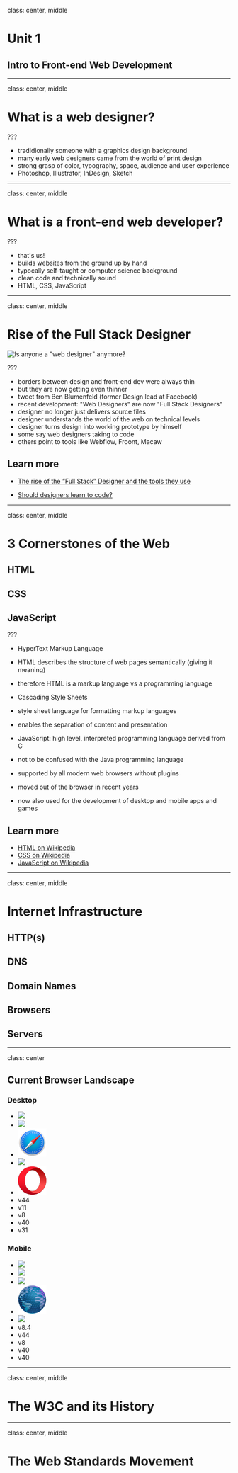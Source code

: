 class: center, middle

# Unit 1
## Intro to Front-end Web Development

---
class: center, middle

# What is a web designer?

???

* tradidionally someone with a graphics design background
* many early web designers came from the world of print design
* strong grasp of color, typography, space, audience and user experience
* Photoshop, Illustrator, InDesign, Sketch

---
class: center, middle

# What is a front-end web developer?

???

* that's us!
* builds websites from the ground up by hand
* typocally self-taught or computer science background
* clean code and technically sound
* HTML, CSS, JavaScript

---
class: center, middle

# Rise of the Full Stack Designer

![Is anyone a "web designer" anymore?](slides/blumenfeld-web-designer-tweet.png)

???

* borders between design and front-end dev were always thin
* but they are now getting even thinner
* tweet from Ben Blumenfeld (former Design lead at Facebook)
* recent development: "Web Designers" are now "Full Stack Designers"
* designer no longer just delivers source files
* designer understands the world of the web on technical levels
* designer turns design into working prototype by himself
* some say web designers taking to code
* others point to tools like Webflow, Froont, Macaw

## Learn more

* [The rise of the “Full Stack” Designer and the tools they use](https://medium.com/@edenvidal/the-rise-of-the-full-stack-designer-and-the-tools-he-uses-3daf015eb3fc)

* [Should designers learn to code?](http://www.webdesignerdepot.com/2015/04/should-designers-learn-to-code/)

---
class: center, middle

# 3 Cornerstones of the Web
## HTML
## CSS
## JavaScript

???

* HyperText Markup Language
* HTML describes the structure of web pages semantically (giving it meaning)
* therefore HTML is a markup language vs a programming language

* Cascading Style Sheets
* style sheet language for formatting markup languages
* enables the separation of content and presentation

* JavaScript: high level, interpreted programming language derived from C
* not to be confused with the Java programming language
* supported by all modern web browsers without plugins
* moved out of the browser in recent years
* now also used for the development of desktop and mobile apps and games

## Learn more

* [HTML on Wikipedia](https://en.wikipedia.org/wiki/HTML)
* [CSS on Wikipedia](https://en.wikipedia.org/wiki/Cascading_Style_Sheets)
* [JavaScript on Wikipedia](https://en.wikipedia.org/wiki/JavaScript)

---
class: center, middle

# Internet Infrastructure
## HTTP(s)
## DNS
## Domain Names
## Browsers
## Servers

---
class: center

## Current Browser Landscape
### Desktop

<ul class="flex-container">
  <li class="flex-item">
    <img src="https://raw.githubusercontent.com/alrra/browser-logos/master/chrome/chrome_64x64.png">
  </li>
  <li class="flex-item">
    <img src="https://raw.githubusercontent.com/alrra/browser-logos/master/internet-explorer/internet-explorer_64x64.png">
  </li>
  <li class="flex-item">
    <img src="https://raw.githubusercontent.com/alrra/browser-logos/master/safari/safari_64x64.png">
  </li>
  <li class="flex-item">
    <img src="https://raw.githubusercontent.com/alrra/browser-logos/master/firefox/firefox_64x64.png">
  </li>
  <li class="flex-item">
    <img src="https://raw.githubusercontent.com/alrra/browser-logos/master/opera/opera_64x64.png">
  </li>
  <li class="flex-item">v44</li>
  <li class="flex-item">v11</li>
  <li class="flex-item">v8</li>
  <li class="flex-item">v40</li>
  <li class="flex-item">v31</li>
</ul>

### Mobile

<ul class="flex-container">
  <li class="flex-item">
    <img src="https://raw.githubusercontent.com/alrra/browser-logos/master/safari-ios/safari-ios_64x64.png">
  </li>
  <li class="flex-item">
    <img src="https://raw.githubusercontent.com/alrra/browser-logos/master/chrome-android/chrome-android_64x64.png">
  </li>
  <li class="flex-item">
    <img src="https://raw.githubusercontent.com/alrra/browser-logos/master/opera-mini/opera-mini_64x64.png">
  </li>
  <li class="flex-item">
    <img src="https://raw.githubusercontent.com/alrra/browser-logos/master/android/android_64x64.png">
  </li>
  <li class="flex-item">
    <img src="https://raw.githubusercontent.com/alrra/browser-logos/master/firefox/firefox_64x64.png">
  </li>
  <li class="flex-item">v8.4</li>
  <li class="flex-item">v44</li>
  <li class="flex-item">v8</li>
  <li class="flex-item">v40</li>
  <li class="flex-item">v40</li>
</ul>

---
class: center, middle

# The W3C and its History

---
class: center, middle

# The Web Standards Movement
